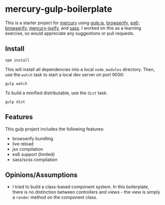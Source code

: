 # mercury-gulp-boilerplate

This is a starter project for [mercury][1] using [gulp.js][2], [browserify][3],
[es6-browserify][4], [mercury-jsxify][5], and [sass][6]. I worked on this as a
learning exercise, so would appreciate any suggestions or pull requests.

## Install

```shell
npm install
```

This will install all dependencies into a local `node_modules` directory. Then,
use the `watch` task to start a local dev server on port 9000:

```shell
gulp watch
```

To build a minified distributable, use the `dist` task:

```shell
gulp dist
```

## Features

This gulp project includes the following features:

- browserify bundling
- live reload
- jsx compilation
- es6 support (limited)
- sass/scss compilation

## Opinions/Assumptions

- I tried to build a class-based component system. In this boilerplate, there
is no distinction between controllers and views - the view is simply a `render`
method on the component class.


[1]: https://github.com/Raynos/mercury
[2]: http://gulpjs.com/
[3]: http://browserify.org/
[4]: https://github.com/reissbaker/es6-browserify
[5]: https://github.com/Raynos/mercury-jsxify
[6]: http://sass-lang.com/
